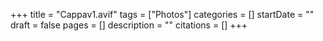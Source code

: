 +++
title = "Cappav1.avif"
tags = ["Photos"]
categories = []
startDate = ""
draft = false
pages = []
description = ""
citations = []
+++
